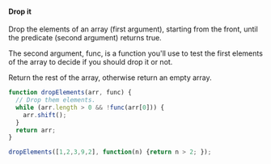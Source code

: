 #### Drop it

Drop the elements of an array (first argument), starting from the front, until the predicate (second argument) returns true.

The second argument, func, is a function you'll use to test the first elements of the array to decide if you should drop it or not.

Return the rest of the array, otherwise return an empty array.

```javascript
function dropElements(arr, func) {
  // Drop them elements.
  while (arr.length > 0 && !func(arr[0])) {
    arr.shift();
  }
  return arr;
}

dropElements([1,2,3,9,2], function(n) {return n > 2; });
```
